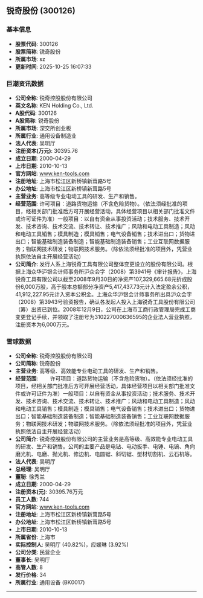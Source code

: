 ## 锐奇股份 (300126)

### 基本信息

- **股票代码**: 300126
- **股票简称**: 锐奇股份
- **所属市场**: sz
- **更新时间**: 2025-10-25 16:07:33

### 巨潮资讯数据

- **公司全称**: 锐奇控股股份有限公司
- **英文名称**: KEN Holding Co., Ltd.
- **A股代码**: 300126
- **A股简称**: 锐奇股份
- **所属市场**: 深交所创业板
- **所属行业**: 通用设备制造业
- **法人代表**: 吴明厅
- **注册资本(万元)**: 30395.76
- **成立日期**: 2000-04-29
- **上市日期**: 2010-10-13
- **官方网站**: www.ken-tools.com
- **注册地址**: 上海市松江区新桥镇新茸路5号
- **办公地址**: 上海市松江区新桥镇新茸路5号
- **主营业务**: 高等级专业电动工具的研发、生产和销售。
- **经营范围**: 许可项目：道路货物运输（不含危险货物）。（依法须经批准的项目，经相关部门批准后方可开展经营活动，具体经营项目以相关部门批准文件或许可证件为准）一般项目：以自有资金从事投资活动；技术服务、技术开发、技术咨询、技术交流、技术转让、技术推广；风动和电动工具制造；风动和电动工具销售；模具制造；模具销售；电气设备销售；技术进出口；货物进出口；智能基础制造装备制造；智能基础制造装备销售；工业互联网数据服务；物联网技术研发；物联网技术服务。（除依法须经批准的项目外，凭营业执照依法自主开展经营活动）
- **公司简介**: 发行人系上海锐奇工具有限公司整体变更设立的股份有限公司。根据上海众华沪银会计师事务所沪众会字（2008）第3941号《审计报告》，上海锐奇工具有限公司以截至2008年9月30日的净资产107,329,665.68元折成股份6,000万股，高于股本总额部分净资产5,417,437.73元计入法定盈余公积，41,912,227.95元计入资本公积金。上海众华沪银会计师事务所出具沪众会字（2008）第3943号验资报告，确认各发起人投入上海锐奇工具股份有限公司（筹）出资已到位。2008年12月9日，公司在上海市工商行政管理局完成工商变更登记手续，并领取了注册号为310227000636595的企业法人营业执照，注册资本为6,000万元。

### 雪球数据

- **公司全称**: 锐奇控股股份有限公司
- **公司简称**: 锐奇股份
- **主营业务**: 高等级、高效能专业电动工具的研发、生产和销售。
- **经营范围**: 　　许可项目：道路货物运输（不含危险货物）。（依法须经批准的项目，经相关部门批准后方可开展经营活动，具体经营项目以相关部门批准文件或许可证件为准）一般项目：以自有资金从事投资活动；技术服务、技术开发、技术咨询、技术交流、技术转让、技术推广；风动和电动工具制造；风动和电动工具销售；模具制造；模具销售；电气设备销售；技术进出口；货物进出口；智能基础制造装备制造；智能基础制造装备销售；工业互联网数据服务；物联网技术研发；物联网技术服务。（除依法须经批准的项目外，凭营业执照依法自主开展经营活动）
- **公司简介**: 锐奇控股股份有限公司的主营业务是高等级、高效能专业电动工具的研发、生产和销售。公司的主要产品是电钻、电动扳手、电锤、电镐、角向磨光机、电磨、抛光机、修边机、电圆锯、斜切锯、型材切割机、云石机等。
- **法人代表**: 吴明厅
- **总经理**: 吴明厅
- **董秘**: 徐秀兰
- **成立日期**: 2000-04-29
- **注册资本(元)**: 30395.76万元
- **员工人数**: 744
- **官方网站**: www.ken-tools.com
- **注册地址**: 上海市松江区新桥镇新茸路5号
- **办公地址**: 上海市松江区新桥镇新茸路5号
- **上市日期**: 2010-10-13
- **所属省份**: 上海市
- **实际控制人**: 吴明厅 (40.82%)，应媛琳 (3.92%)
- **公司分类**: 民营企业
- **董事长**: 吴明厅
- **高管人数**: 8
- **发行价格**: 34
- **所属行业**: 通用设备 (BK0017)

---